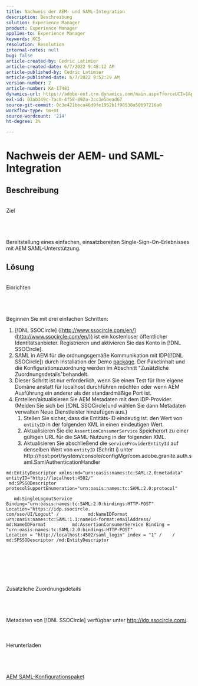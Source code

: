 ```yaml
---
title: Nachweis der AEM- und SAML-Integration
description: Beschreibung
solution: Experience Manager
product: Experience Manager
applies-to: Experience Manager
keywords: KCS
resolution: Resolution
internal-notes: null
bug: false
article-created-by: Cedric Latimier
article-created-date: 6/7/2022 9:48:12 AM
article-published-by: Cedric Latimier
article-published-date: 6/7/2022 9:52:29 AM
version-number: 2
article-number: KA-17481
dynamics-url: https://adobe-ent.crm.dynamics.com/main.aspx?forceUCI=1&pagetype=entityrecord&etn=knowledgearticle&id=3c8a2cf0-46e6-ec11-bb3c-000d3a3b17fa
exl-id: 03ab349c-7ac0-4f58-892a-3cc3e5bead67
source-git-commit: 0c3e421beca46d9fe1952b1f98538a50697216a0
workflow-type: tm+mt
source-wordcount: '214'
ht-degree: 3%

---
```


# Nachweis der AEM- und SAML-Integration

## Beschreibung

<br>    Ziel<br><br><br><br>\
Bereitstellung eines einfachen, einsatzbereiten Single-Sign-On-Erlebnisses mit AEM SAML-Unterstützung.


## Lösung

<br>Einrichten<br><br><br><br>\
Beginnen Sie mit drei einfachen Schritten:

1. [!DNL SSOCircle] ([http://www.ssocircle.com/en/](http://www.ssocircle.com/en/)) ist ein kostenloser öffentlicher Identitätsanbieter. Registrieren und aktivieren Sie das Konto in [!DNL SSOCircle].
2. SAML in AEM für die ordnungsgemäße Kommunikation mit IDP([!DNL SSOCircle]) durch Installation der Demo [package](https://files.acrobat.com/a/preview/d0017bf5-c35a-483e-80a0-d6bfb0526299). Der Paketinhalt und die Konfigurationszuordnung werden im Abschnitt &quot;Zusätzliche Zuordnungsdetails&quot;behandelt.
3. Dieser Schritt ist nur erforderlich, wenn Sie einen Test für Ihre eigene Domäne anstatt für localhost durchführen möchten oder wenn AEM Ausführung ein anderer als der standardmäßige Port ist.
4. Erstellen/aktualisieren Sie AEM Metadaten mit dem IDP-Provider.  (Melden Sie sich bei [!DNL SSOCircle]und wählen Sie dann Metadaten verwalten Neue Dienstleister hinzufügen aus.) 
   1. Stellen Sie sicher, dass die Entitäts-ID eindeutig ist. den Wert von `entityID` in der folgenden XML in einen eindeutigen Wert.
   2. Aktualisieren Sie die `AssertionConsumerService` Speicherort zu einer gültigen URL für die SAML-Nutzung in der folgenden XML.
   3. Aktualisieren Sie abschließend die `serviceProviderEntityId` auf denselben Wert von `entityID` (Schritt i) unter http://host:port/system/console/configMgr/com.adobe.granite.auth.saml.SamlAuthenticationHandler


```
md:EntityDescriptor xmlns:md="urn:oasis:names:tc:SAML:2.0:metadata" entityID="http://localhost:4502/"   
 md:SPSSODescriptor protocolSupportEnumeration="urn:oasis:names:tc:SAML:2.0:protocol"         
   md:SingleLogoutService Binding="urn:oasis:names:tc:SAML:2.0:bindings:HTTP-POST" Location="https://idp.ssocircle.
com/sso/UI/Logout" /           md:NameIDFormat urn:oasis:names:tc:SAML:1.1:nameid-format:emailAddress/ 
md:NameIDFormat          md:AssertionConsumerService Binding = "urn:oasis:names:tc:SAML:2.0:bindings:HTTP-POST" 
Location = "http://localhost:4502/saml_login" index = "1" /    / md:SPSSODescriptor /md:EntityDescriptor 
```

<br><br><br><br><br><br>    Zusätzliche Zuordnungsdetails<br><br><br><br>\
Metadaten von [!DNL SSOCircle] verfügbar unter http://idp.ssocircle.com/.
<br><br><br><br>    Herunterladen<br><br><br><br>\
[AEM SAML-Konfigurationspaket](https://files.acrobat.com/a/preview/d0017bf5-c35a-483e-80a0-d6bfb0526299)

